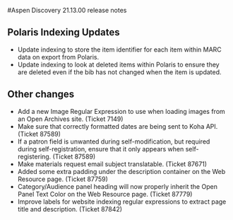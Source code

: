 #Aspen Discovery 21.13.00 release notes

## Polaris Indexing Updates
- Update indexing to store the item identifier for each item within MARC data on export from Polaris. 
- Update indexing to look at deleted items within Polaris to ensure they are deleted even if the bib has not changed when the item is updated. 

## Other changes
- Add a new Image Regular Expression to use when loading images from an Open Archives site. (Ticket 7149)
- Make sure that correctly formatted dates are being sent to Koha API. (Ticket 87589)
- If a patron field is unwanted during self-modification, but required during self-registration, ensure that it only appears when self-registering. (Ticket 87589)
- Make materials request email subject translatable. (Ticket 87671)
- Added some extra padding under the description container on the Web Resource page. (Ticket 87759)
- Category/Audience panel heading will now properly inherit the Open Panel Text Color on the Web Resource page. (Ticket 87779)
- Improve labels for website indexing regular expressions to extract page title and description. (Ticket 87842)